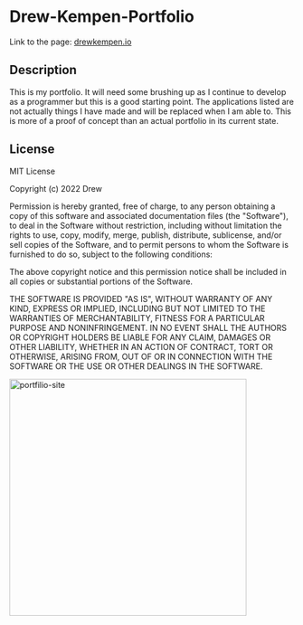 # Drew-Kempen-Portfolio

Link to the page: [drewkempen.io](drewkempen.io)

## Description

This is my portfolio. It will need some brushing up as I continue to develop as a programmer but this is a 
good starting point. The applications listed are not actually things I have made and will be replaced when
I am able to. This is more of a proof of concept than an actual portfolio in its current state.

## License

MIT License

Copyright (c) 2022 Drew

Permission is hereby granted, free of charge, to any person obtaining a copy
of this software and associated documentation files (the "Software"), to deal
in the Software without restriction, including without limitation the rights
to use, copy, modify, merge, publish, distribute, sublicense, and/or sell
copies of the Software, and to permit persons to whom the Software is
furnished to do so, subject to the following conditions:

The above copyright notice and this permission notice shall be included in all
copies or substantial portions of the Software.

THE SOFTWARE IS PROVIDED "AS IS", WITHOUT WARRANTY OF ANY KIND, EXPRESS OR
IMPLIED, INCLUDING BUT NOT LIMITED TO THE WARRANTIES OF MERCHANTABILITY,
FITNESS FOR A PARTICULAR PURPOSE AND NONINFRINGEMENT. IN NO EVENT SHALL THE
AUTHORS OR COPYRIGHT HOLDERS BE LIABLE FOR ANY CLAIM, DAMAGES OR OTHER
LIABILITY, WHETHER IN AN ACTION OF CONTRACT, TORT OR OTHERWISE, ARISING FROM,
OUT OF OR IN CONNECTION WITH THE SOFTWARE OR THE USE OR OTHER DEALINGS IN THE
SOFTWARE.

<img width="419" alt="portfilio-site" src="https://user-images.githubusercontent.com/25507661/166613286-a3743dd4-baab-4ee6-875a-d488eccdcf3a.png">
